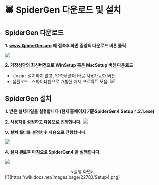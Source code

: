 # 🕷️ SpiderGen 다운로드 및 설치

## SpiderGen 다운로드

**1.   www.SpiderGen.org 에 접속후 화면 중앙의 다운로드 버튼 클릭**

![](https://wikidocs.net/images/page/22780/2025-02-26_11_28_55.png)

**2. 가장상단의 최신버전으로 WinSetup 혹은 MacSetup 버전 다운로드** 

* Unzip : 설치하지 않고, 압축을 풀어 바로 사용가능한 버전.
* 샘플코드 : 스파이더젠으로 개발한 예제 프로젝트 모음.
![](https://wikidocs.net/images/page/22780/2025-02-26_11_29_16.png)

## SpiderGen 설치

**1. 받은 설치파일을 실행합니다 (현재 홈페이지 기준SpiderGen4 Setup 4.2.1.exe)**

 **2. 사용자를 설정하고 다음으로 진행합니다.**
![](https://wikidocs.net/images/page/22780/setup1.png)

 **3. 설치 폴더를 설정한후 다음으로 진행합니다.**

![](https://wikidocs.net/images/page/22780/setup2.png)

**4. 설치 완료후 마침으로 SpiderGen4 을 실행합니다.**

![](https://wikidocs.net/images/page/22780/setup3.png)



<center> <실행 화면> </center>
![](https://wikidocs.net/images/page/22780/Setup4.png)